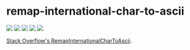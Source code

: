 # remap-international-char-to-ascii

[![][build-img]][build]
[![][coverage-img]][coverage]
[![][dependencies-img]][dependencies]
[![][devdependencies-img]][devdependencies]
[![][npm-img]][npm]

[Stack Overflow's RemapInternationalCharToAscii](http://meta.stackexchange.com/a/7696).

[build]:               https://travis-ci.org/tallesl/node-remap-international-char-to-ascii
[build-img]:           https://travis-ci.org/tallesl/node-remap-international-char-to-ascii.svg
[coverage]:            https://coveralls.io/r/tallesl/node-remap-international-char-to-ascii?branch=master
[coverage-img]:        https://coveralls.io/repos/tallesl/node-remap-international-char-to-ascii/badge.svg?branch=master
[dependencies]:        https://david-dm.org/tallesl/node-remap-international-char-to-ascii
[dependencies-img]:    https://david-dm.org/tallesl/node-remap-international-char-to-ascii.svg
[devdependencies]:     https://david-dm.org/tallesl/node-remap-international-char-to-ascii#info=devDependencies
[devdependencies-img]: https://david-dm.org/tallesl/node-remap-international-char-to-ascii/dev-status.svg
[npm]:                 https://npmjs.com/package/remap-international-char-to-ascii
[npm-img]:             https://badge.fury.io/js/remap-international-char-to-ascii.svg
